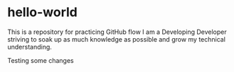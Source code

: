 # hello-world
This is a repository for practicing GitHub flow
I am a Developing Developer striving to soak up as much knowledge as possible and grow my technical understanding.


Testing some changes